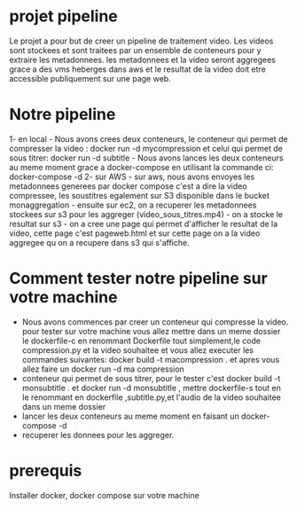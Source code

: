 # projet pipeline
   Le projet a pour but de creer un pipeline de traitement video. Les videos sont stockees et sont traitees par un ensemble de conteneurs pour y extraire les metadonnees. les metadonnees et la video seront aggregees grace a des vms heberges dans aws et le resultat de la video doit etre accessible publiquement sur une page web.

# Notre pipeline
  1- en local
    - Nous avons crees deux conteneurs, le conteneur qui permet de compresser la video : docker run -d mycompression 
    et celui qui permet de sous titrer: docker run -d subtitle
    - Nous avons lances les deux conteneurs au meme moment grace a docker-compose en utilisant la commande ci: docker-compose -d
  2- sur AWS
    - sur aws, nous avons envoyes les metadonnees generees par docker compose c'est a dire la video compressee, les soustitres egalement sur S3 disponible dans le bucket monaggregation
    - ensuite sur ec2, on a recuperer les metadonnees stockees sur s3 pour les aggreger (video_sous_titres.mp4)
    - on a stocke le resultat sur s3
    - on a cree une page qui permet d'afficher le resultat de la video, cette page c'est pageweb.html et sur cette page on a la video aggregee qu on a recupere dans s3 qui s'affiche.
  
# Comment tester notre pipeline sur votre machine
   - Nous avons commences par creer un conteneur qui compresse la video. pour tester sur votre machine vous allez mettre dans un meme dossier le dockerfile-c en renommant Dockerfile tout simplement,le code compression.py et la video souhaitee et vous allez executer les commandes suivantes: docker build -t macompression . et apres vous allez faire un docker run -d ma compression
   - conteneur qui permet de sous titrer, pour le tester c'est docker build -t monsubtitle . et docker run -d monsubtitle , mettre dockerfile-s tout en le renommant en dockerfile ,subtitle.py,et l'audio de la video souhaitee dans un meme dossier
   - lancer les deux conteneurs au meme moment en faisant un docker-compose -d
   - recuperer les donnees pour les aggreger.

# prerequis 
  Installer docker, docker compose sur votre machine
   
   

